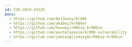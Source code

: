 ```yaml
---
id: CVE-2019-15126
pocs:
  - https://github.com/0x13enny/kr00k
  - https://github.com/akabe1/kr00ker
  - https://github.com/hexway/r00kie-kr00kie
  - https://github.com/mustafasevim/kr00k-vulnerability
  - https://gitlab.com/jamieoglindsey0/r00kie-kr00kie
---
```

